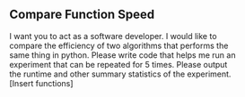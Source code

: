 ## Compare Function Speed

I want you to act as a software developer. I would like to  
compare the efficiency of two algorithms that performs the  
same thing in python. Please write code that helps me run an  
experiment that can be repeated for 5 times. Please output  
the runtime and other summary statistics of the experiment.  
[Insert functions]